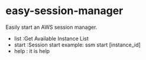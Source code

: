 # easy-session-manager

Easily start an AWS session manager.

 - list :Get Available Instance List
 - start :Session start example: ssm start [instance_id]
 - help : it is help
